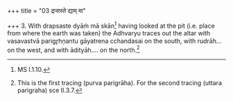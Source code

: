 +++
title = "03 द्रप्सस्ते द्याम् मा"

+++
3. With drapsaste dyāṁ mā skān[^1] having looked at the pit (i.e. place from where the earth was taken) the Adhvaryu traces out the altar with vasavastvā parigr̥hṇantu gāyatrena cchandasai on the south, with rudrāh... on the west, and with ādityāh.... on the north.[^5]  

[^1]: MS I.1.10.  

[^2-4]: TS I.1.9.s.  

[^5]: This is the first tracing (purva parigrāha). For the second tracing
(uttara parigraha) sce II.3.7.  
